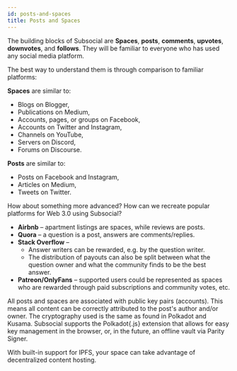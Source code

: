 ```yaml
---
id: posts-and-spaces
title: Posts and Spaces
---
```


The building blocks of Subsocial are **Spaces**, **posts**, **comments**, **upvotes**, **downvotes**, and **follows**. They
will be familiar to everyone who has used any social media platform.

The best way to understand them is through comparison to familiar platforms:

**Spaces** are similar to:

- Blogs on Blogger,
- Publications on Medium,
- Accounts, pages, or groups on Facebook,
- Accounts on Twitter and Instagram,
- Channels on YouTube,
- Servers on Discord,
- Forums on Discourse.

**Posts** are similar to:

- Posts on Facebook and Instagram,
- Articles on Medium,
- Tweets on Twitter.

How about something more advanced? How can we recreate popular platforms for Web 3.0
using Subsocial?

- **Airbnb** – apartment listings are spaces, while reviews are posts.
- **Quora** – a question is a post, answers are comments/replies.
- **Stack Overflow** –
  - Answer writers can be rewarded, e.g. by the question writer.
  - The distribution of payouts can also be split between what the question owner
and what the community finds to be the best answer.
- **Patreon/OnlyFans** – supported users could be represented as spaces who are
rewarded through paid subscriptions and community votes, etc.

All posts and spaces are associated with public key pairs (accounts). This means all content
can be correctly attributed to the post's author and/or owner. The cryptography used is the same
as found in Polkadot and Kusama. Subsocial supports the Polkadot{.js} extension that allows for
easy key management in the browser, or, in the future, an offline vault via Parity Signer.

With built-in support for IPFS, your space can take advantage of decentralized content hosting.
